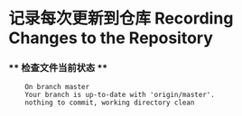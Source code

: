 # 记录每次更新到仓库 Recording Changes to the Repository

### ** 检查文件当前状态 **
``` git status
	On branch master
	Your branch is up-to-date with 'origin/master'.
	nothing to commit, working directory clean
```